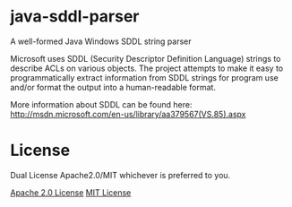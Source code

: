 # java-sddl-parser
A well-formed Java Windows SDDL string parser

Microsoft uses SDDL (Security Descriptor Definition Language) strings to describe ACLs on various objects. The project attempts to make it easy to programmatically extract information from SDDL strings for program use and/or format the output into a human-readable format.

More information about SDDL can be found here: http://msdn.microsoft.com/en-us/library/aa379567(VS.85).aspx

# License

Dual License Apache2.0/MIT whichever is preferred to you.

[Apache 2.0 License](license)
[MIT License](license)

